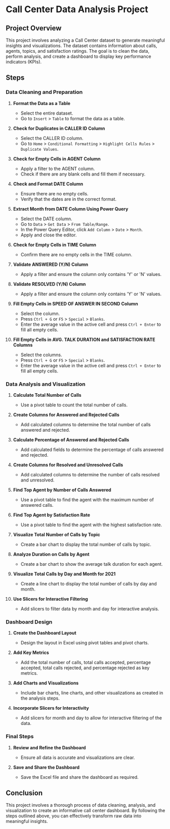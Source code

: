 # Call Center Data Analysis Project

## Project Overview
This project involves analyzing a Call Center dataset to generate meaningful insights and visualizations. The dataset contains information about calls, agents, topics, and satisfaction ratings. The goal is to clean the data, perform analysis, and create a dashboard to display key performance indicators (KPIs).

## Steps

### Data Cleaning and Preparation

1. **Format the Data as a Table**
   - Select the entire dataset.
   - Go to `Insert` > `Table` to format the data as a table.

2. **Check for Duplicates in CALLER ID Column**
   - Select the CALLER ID column.
   - Go to `Home` > `Conditional Formatting` > `Highlight Cells Rules` > `Duplicate Values`.

3. **Check for Empty Cells in AGENT Column**
   - Apply a filter to the AGENT column.
   - Check if there are any blank cells and fill them if necessary.

4. **Check and Format DATE Column**
   - Ensure there are no empty cells.
   - Verify that the dates are in the correct format.

5. **Extract Month from DATE Column Using Power Query**
   - Select the DATE column.
   - Go to `Data` > `Get Data` > `From Table/Range`.
   - In the Power Query Editor, click `Add Column` > `Date` > `Month`.
   - Apply and close the editor.

6. **Check for Empty Cells in TIME Column**
   - Confirm there are no empty cells in the TIME column.

7. **Validate ANSWERED (Y/N) Column**
   - Apply a filter and ensure the column only contains 'Y' or 'N' values.

8. **Validate RESOLVED (Y/N) Column**
   - Apply a filter and ensure the column only contains 'Y' or 'N' values.

9. **Fill Empty Cells in SPEED OF ANSWER IN SECOND Column**
   - Select the column.
   - Press `Ctrl + G` or `F5` > `Special` > `Blanks`.
   - Enter the average value in the active cell and press `Ctrl + Enter` to fill all empty cells.

10. **Fill Empty Cells in AVG. TALK DURATION and SATISFACTION RATE Columns**
    - Select the columns.
    - Press `Ctrl + G` or `F5` > `Special` > `Blanks`.
    - Enter the average value in the active cell and press `Ctrl + Enter` to fill all empty cells.

### Data Analysis and Visualization

1. **Calculate Total Number of Calls**
   - Use a pivot table to count the total number of calls.

2. **Create Columns for Answered and Rejected Calls**
   - Add calculated columns to determine the total number of calls answered and rejected.

3. **Calculate Percentage of Answered and Rejected Calls**
   - Add calculated fields to determine the percentage of calls answered and rejected.

4. **Create Columns for Resolved and Unresolved Calls**
   - Add calculated columns to determine the number of calls resolved and unresolved.

5. **Find Top Agent by Number of Calls Answered**
   - Use a pivot table to find the agent with the maximum number of answered calls.

6. **Find Top Agent by Satisfaction Rate**
   - Use a pivot table to find the agent with the highest satisfaction rate.

7. **Visualize Total Number of Calls by Topic**
   - Create a bar chart to display the total number of calls by topic.

8. **Analyze Duration on Calls by Agent**
   - Create a bar chart to show the average talk duration for each agent.

9. **Visualize Total Calls by Day and Month for 2021**
   - Create a line chart to display the total number of calls by day and month.

10. **Use Slicers for Interactive Filtering**
    - Add slicers to filter data by month and day for interactive analysis.

### Dashboard Design

1. **Create the Dashboard Layout**
   - Design the layout in Excel using pivot tables and pivot charts.

2. **Add Key Metrics**
   - Add the total number of calls, total calls accepted, percentage accepted, total calls rejected, and percentage rejected as key metrics.

3. **Add Charts and Visualizations**
   - Include bar charts, line charts, and other visualizations as created in the analysis steps.

4. **Incorporate Slicers for Interactivity**
   - Add slicers for month and day to allow for interactive filtering of the data.

### Final Steps

1. **Review and Refine the Dashboard**
   - Ensure all data is accurate and visualizations are clear.

2. **Save and Share the Dashboard**
   - Save the Excel file and share the dashboard as required.

## Conclusion

This project involves a thorough process of data cleaning, analysis, and visualization to create an informative call center dashboard. By following the steps outlined above, you can effectively transform raw data into meaningful insights.
